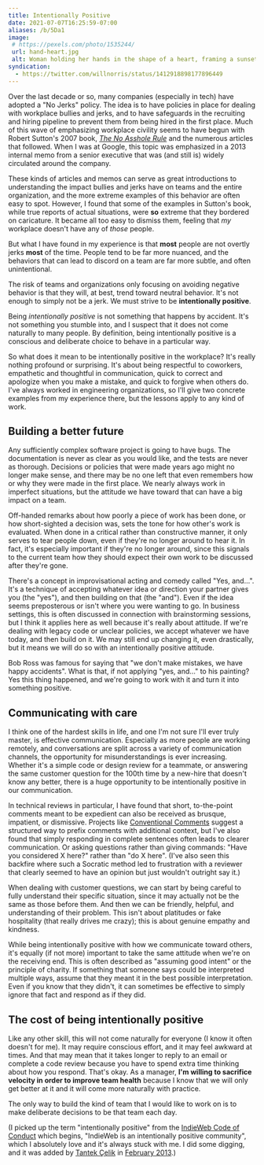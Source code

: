 ```yaml
---
title: Intentionally Positive
date: 2021-07-07T16:25:59-07:00
aliases: /b/5Da1
image:
 # https://pexels.com/photo/1535244/
 url: hand-heart.jpg
 alt: Woman holding her hands in the shape of a heart, framing a sunset.
syndication:
  - https://twitter.com/willnorris/status/1412918898177896449
---
```


Over the last decade or so, many companies (especially in tech) have adopted a
"No Jerks" policy.  The idea is to have policies in place for dealing with
workplace bullies and jerks, and to have safeguards in the recruiting and hiring
pipeline to prevent them from being hired in the first place. Much of this wave
of emphasizing workplace civility seems to have begun with Robert Sutton's 2007
book, *[The No Asshole Rule]* and the numerous articles that followed.  When I
was at Google, this topic was emphasized in a 2013 internal memo from a senior
executive that was (and still is) widely circulated around the company.

These kinds of articles and memos can serve as great introductions to
understanding the impact bullies and jerks have on teams and the entire
organization, and the more extreme examples of this behavior are often easy to
spot.  However, I found that some of the examples in Sutton's book, while true
reports of actual situations, were **so** extreme that they bordered on caricature.
It became all too easy to dismiss them, feeling that *my* workplace doesn't have
any of *those* people.

But what I have found in my experience is that **most** people are not overtly
jerks **most** of the time.  People tend to be far more nuanced, and the
behaviors that can lead to discord on a team are far more subtle, and often
unintentional.

The risk of teams and organizations only focusing on avoiding negative behavior
is that they will, at best, trend toward neutral behavior.  It's not enough to
simply not be a jerk.  We must strive to be **intentionally positive**.

Being *intentionally positive* is not something that happens by accident.  It's
not something you stumble into, and I suspect that it does not come naturally to
many people.  By definition, being intentionally positive is a conscious and
deliberate choice to behave in a particular way.

So what does it mean to be intentionally positive in the workplace?  It's really
nothing profound or surprising.  It's about being respectful to coworkers,
empathetic and thoughtful in communication, quick to correct and apologize when
you make a mistake, and quick to forgive when others do.  I've always worked in
engineering organizations, so I'll give two concrete examples from my experience
there, but the lessons apply to any kind of work.

## Building a better future

Any sufficiently complex software project is going to
have bugs.  The documentation is never as clear as you would like, and the tests
are never as thorough.  Decisions  or policies that were made years ago might no
longer make sense, and there may be no one left that even remembers how or why
they were made in the first place.  We nearly always work in imperfect
situations, but the attitude we have toward that can have a big impact on a
team.

Off-handed remarks about how poorly a piece of work has been done, or how
short-sighted a decision was, sets the tone for how other's work is evaluated.
When done in a critical rather than constructive manner, it only serves to tear
people down, even if they're no longer around to hear it.  In fact, it's
especially important if they're no longer around, since this signals to the
current team how they should expect their own work to be discussed after they're
gone.

There's a concept in improvisational acting and comedy called "Yes, and…".  It's
a technique of accepting whatever idea or direction your partner gives you (the
"yes"), and then building on that (the "and").  Even if the idea seems
preposterous or isn't where you were wanting to go.  In business settings, this
is often discussed in connection with brainstorming sessions, but I think it
applies here as well because it's really about attitude.  If we're dealing with
legacy code or unclear policies, we accept whatever we have today, and then
build on it.  We may still end up changing it, even drastically, but it means we
will do so with an intentionally positive attitude.

Bob Ross was famous for saying that "we don't make mistakes, we have happy
accidents".  What is that, if not applying "yes, and…" to his painting?  Yes
this thing happened, and we're going to work with it and turn it into something
positive.

## Communicating with care

I think one of the hardest skills in life, and one I'm
not sure I'll ever truly master, is effective communication.  Especially as more
people are working remotely, and conversations are split across a variety of
communication channels, the opportunity for misunderstandings is ever
increasing.  Whether it's a simple code or design review for a teammate, or
answering the same customer question for the 100th time by a new-hire that
doesn't know any better, there is a huge opportunity to be intentionally
positive in our communication.

In technical reviews in particular, I have found that short, to-the-point
comments meant to be expedient can also be received as brusque, impatient, or
dismissive.  Projects like [Conventional Comments] suggest a structured way to
prefix comments with additional context, but I've also found that simply
responding in complete sentences often leads to clearer communication.  Or
asking questions rather than giving commands: "Have you considered X here?"
rather than "do X here".  (I've also seen this backfire where such a Socratic
method led to frustration with a reviewer that clearly seemed to have an opinion
but just wouldn't outright say it.)

When dealing with customer questions, we can start by being careful to fully
understand their specific situation, since it may actually not be the same as
those before them.  And then we can be friendly, helpful, and understanding of
their problem.  This isn't about platitudes or fake hospitality (that really
drives me crazy); this is about genuine empathy and kindness.

While being intentionally positive with how we communicate toward others, it's
equally (if not more) important to take the same attitude when we're on the
receiving end. This is often described as "assuming good intent" or the
principle of charity.  If something that someone says could be interpreted
multiple ways, assume that they meant it in the best possible interpretation.
Even if you know that they didn't, it can sometimes be effective to simply
ignore that fact and respond as if they did.


## The cost of being intentionally positive

Like any other skill, this will not come naturally for everyone (I know it often
doesn't for me).  It may require conscious effort, and it may feel awkward at
times.  And that may mean that it takes longer to reply to an email or complete
a code review because you have to spend extra time thinking about how you
respond.  That's okay.  As a manager, **I'm willing to sacrifice velocity in
order to improve team health** because I know that we will only get better at it
and it will come more naturally with practice.

The only way to build the kind of team that I would like to work on is to make
deliberate decisions to be that team each day.

(I picked up the term "intentionally positive" from the [IndieWeb Code of
Conduct] which begins, "IndieWeb is an intentionally positive community", which
I absolutely love and it's always stuck with me.  I did some digging, and it
was added by [Tantek Çelik] in [February 2013].)

[The No Asshole Rule]: https://en.wikipedia.org/wiki/The_No_Asshole_Rule
[Conventional Comments]: https://conventionalcomments.org/
[IndieWeb Code of Conduct]: https://indieweb.org/code-of-conduct
[Tantek Çelik]: https://tantek.com/
[February 2013]: https://indieweb.org/wiki/index.php?title=code-of-conduct&type=revision&diff=1939&oldid=1938
